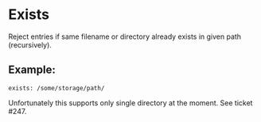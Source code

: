 # Exists

Reject entries if same filename or directory already exists in given path (recursively).

## Example:


    exists: /some/storage/path/


Unfortunately this supports only single directory at the moment. See ticket #247.
